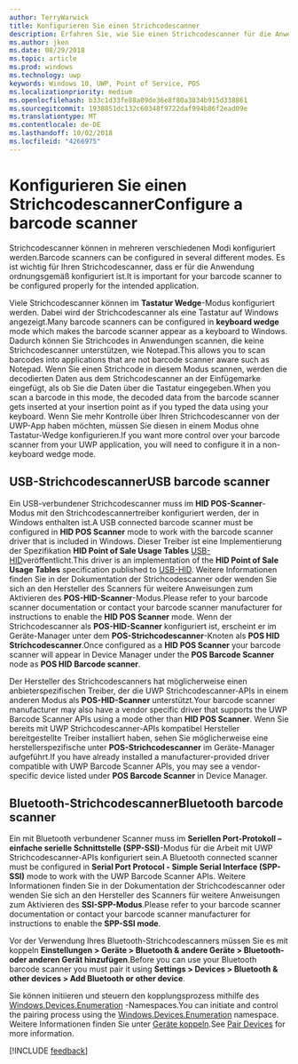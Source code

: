 ```yaml
---
author: TerryWarwick
title: Konfigurieren Sie einen Strichcodescanner
description: Erfahren Sie, wie Sie einen Strichcodescanner für die Anwendung zu konfigurieren.
ms.author: jken
ms.date: 08/29/2018
ms.topic: article
ms.prod: windows
ms.technology: uwp
keywords: Windows 10, UWP, Point of Service, POS
ms.localizationpriority: medium
ms.openlocfilehash: b33c1d33fe88a09de36e8f80a3034b915d338861
ms.sourcegitcommit: 1938851dc132c60348f9722daf994b86f2ead09e
ms.translationtype: MT
ms.contentlocale: de-DE
ms.lasthandoff: 10/02/2018
ms.locfileid: "4266975"
---
```

# <a name="configure-a-barcode-scanner"></a><span data-ttu-id="88c1b-104">Konfigurieren Sie einen Strichcodescanner</span><span class="sxs-lookup"><span data-stu-id="88c1b-104">Configure a barcode scanner</span></span>

<span data-ttu-id="88c1b-105">Strichcodescanner können in mehreren verschiedenen Modi konfiguriert werden.</span><span class="sxs-lookup"><span data-stu-id="88c1b-105">Barcode scanners can be configured in several different modes.</span></span>  <span data-ttu-id="88c1b-106">Es ist wichtig für Ihren Strichcodescanner, dass er für die Anwendung ordnungsgemäß konfiguriert ist.</span><span class="sxs-lookup"><span data-stu-id="88c1b-106">It is important for your barcode scanner to be configured properly for the intended application.</span></span>

<span data-ttu-id="88c1b-107">Viele Strichcodescanner können im **Tastatur Wedge**-Modus konfiguriert werden. Dabei wird der Strichcodescanner als eine Tastatur auf Windows angezeigt.</span><span class="sxs-lookup"><span data-stu-id="88c1b-107">Many barcode scanners can be configured in **keyboard wedge** mode which makes the barcode scanner appear as a keyboard to Windows.</span></span>  <span data-ttu-id="88c1b-108">Dadurch können Sie Strichcodes in Anwendungen scannen, die keine Strichcodescanner unterstützen, wie Notepad.</span><span class="sxs-lookup"><span data-stu-id="88c1b-108">This allows you to scan barcodes into applications that are not barcode scanner aware such as Notepad.</span></span>  <span data-ttu-id="88c1b-109">Wenn Sie einen Strichcode in diesem Modus scannen, werden die decodierten Daten aus dem Strichcodescanner an der Einfügemarke eingefügt, als ob Sie die Daten über die Tastatur eingegeben.</span><span class="sxs-lookup"><span data-stu-id="88c1b-109">When you scan a barcode in this mode, the decoded data from the barcode scanner gets inserted at your insertion point as if you typed the data using your keyboard.</span></span>  <span data-ttu-id="88c1b-110">Wenn Sie mehr Kontrolle über Ihren Strichcodescanner von der UWP-App haben möchten, müssen Sie diesen in einem Modus ohne Tastatur-Wedge konfigurieren.</span><span class="sxs-lookup"><span data-stu-id="88c1b-110">If you want more control over your barcode scanner from your UWP application, you will need to configure it in a non-keyboard wedge mode.</span></span>

## <a name="usb-barcode-scanner"></a><span data-ttu-id="88c1b-111">USB-Strichcodescanner</span><span class="sxs-lookup"><span data-stu-id="88c1b-111">USB barcode scanner</span></span>
<span data-ttu-id="88c1b-112">Ein USB-verbundener Strichcodescanner muss im **HID POS-Scanner**-Modus mit den Strichcodescannertreiber konfiguriert werden, der in Windows enthalten ist.</span><span class="sxs-lookup"><span data-stu-id="88c1b-112">A USB connected barcode scanner must be configured in **HID POS Scanner** mode to work with the barcode scanner driver that is included in Windows.</span></span> <span data-ttu-id="88c1b-113">Dieser Treiber ist eine Implementierung der Spezifikation **HID Point of Sale Usage Tables** [USB-HID](http://www.usb.org/developers/hidpage/)veröffentlicht.</span><span class="sxs-lookup"><span data-stu-id="88c1b-113">This driver is an implementation of the **HID Point of Sale Usage Tables** specification published to [USB-HID](http://www.usb.org/developers/hidpage/).</span></span>  <span data-ttu-id="88c1b-114">Weitere Informationen finden Sie in der Dokumentation der Strichcodescanner oder wenden Sie sich an den Hersteller des Scanners für weitere Anweisungen zum Aktivieren des **POS-HID-Scanner**-Modus.</span><span class="sxs-lookup"><span data-stu-id="88c1b-114">Please refer to your barcode scanner documentation or contact your barcode scanner manufacturer for instructions to enable the **HID POS Scanner** mode.</span></span>  <span data-ttu-id="88c1b-115">Wenn der Strichcodescanner als **POS-HID-Scanner** konfiguriert ist, erscheint er im Geräte-Manager unter dem **POS-Strichcodescanner**-Knoten als **POS HID Strichcodescanner**.</span><span class="sxs-lookup"><span data-stu-id="88c1b-115">Once configured as a **HID POS Scanner** your barcode scanner will appear in Device Manager under the **POS Barcode Scanner** node as **POS HID Barcode scanner**.</span></span>

<span data-ttu-id="88c1b-116">Der Hersteller des Strichcodescanners hat möglicherweise einen anbieterspezifischen Treiber, der die UWP Strichcodescanner-APIs in einem anderen Modus als **POS-HID-Scanner** unterstützt.</span><span class="sxs-lookup"><span data-stu-id="88c1b-116">Your barcode scanner manufacturer may also have a vendor specific driver that supports the UWP Barcode Scanner APIs using a mode other than **HID POS Scanner**.</span></span>  <span data-ttu-id="88c1b-117">Wenn Sie bereits mit UWP Strichcodescanner-APIs kompatibel Hersteller bereitgestellte Treiber installiert haben, sehen Sie möglicherweise eine herstellerspezifische unter **POS-Strichcodescanner** im Geräte-Manager aufgeführt.</span><span class="sxs-lookup"><span data-stu-id="88c1b-117">If you have already installed a manufacturer-provided driver compatible with UWP Barcode Scanner APIs, you may see a vendor-specific device listed under **POS Barcode Scanner** in Device Manager.</span></span>

## <a name="bluetooth-barcode-scanner"></a><span data-ttu-id="88c1b-118">Bluetooth-Strichcodescanner</span><span class="sxs-lookup"><span data-stu-id="88c1b-118">Bluetooth barcode scanner</span></span>
<span data-ttu-id="88c1b-119">Ein mit Bluetooth verbundener Scanner muss im **Seriellen Port-Protokoll – einfache serielle Schnittstelle (SPP-SSI)**-Modus für die Arbeit mit UWP Strichcodescanner-APIs konfiguriert sein.</span><span class="sxs-lookup"><span data-stu-id="88c1b-119">A Bluetooth connected scanner must be configured in **Serial Port Protocol - Simple Serial Interface (SPP-SSI)** mode to work with the UWP Barcode Scanner APIs.</span></span>  <span data-ttu-id="88c1b-120">Weitere Informationen finden Sie in der Dokumentation der Strichcodescanner oder wenden Sie sich an den Hersteller des Scanners für weitere Anweisungen zum Aktivieren des **SSI-SPP-Modus**.</span><span class="sxs-lookup"><span data-stu-id="88c1b-120">Please refer to your barcode scanner documentation or contact your barcode scanner manufacturer for instructions to enable the **SPP-SSI mode**.</span></span>

<span data-ttu-id="88c1b-121">Vor der Verwendung Ihres Bluetooth-Strichcodescanners müssen Sie es mit koppeln **Einstellungen > Geräte > Bluetooth & andere Geräte > Bluetooth- oder anderen Gerät hinzufügen**.</span><span class="sxs-lookup"><span data-stu-id="88c1b-121">Before you can use your Bluetooth barcode scanner you must pair it using **Settings > Devices > Bluetooth & other devices > Add Bluetooth or other device**.</span></span>

<span data-ttu-id="88c1b-122">Sie können initiieren und steuern den kopplungsprozess mithilfe des [Windows.Devices.Enumeration](https://docs.microsoft.com/uwp/api/windows.devices.enumeration) -Namespaces.</span><span class="sxs-lookup"><span data-stu-id="88c1b-122">You can initiate and control the pairing process using the [Windows.Devices.Enumeration](https://docs.microsoft.com/uwp/api/windows.devices.enumeration) namespace.</span></span>  <span data-ttu-id="88c1b-123">Weitere Informationen finden Sie unter [Geräte koppeln](https://docs.microsoft.com/windows/uwp/devices-sensors/pair-devices).</span><span class="sxs-lookup"><span data-stu-id="88c1b-123">See [Pair Devices](https://docs.microsoft.com/windows/uwp/devices-sensors/pair-devices) for more information.</span></span>

[!INCLUDE [feedback](./includes/pos-feedback.md)]